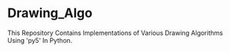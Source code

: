 # Drawing_Algo

This Repository Contains Implementations of Various Drawing Algorithms Using 'py5' In Python.
